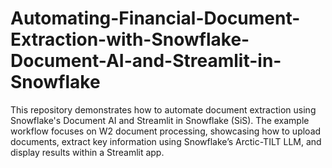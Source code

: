 # Automating-Financial-Document-Extraction-with-Snowflake-Document-AI-and-Streamlit-in-Snowflake
This repository demonstrates how to automate document extraction using Snowflake's Document AI and Streamlit in Snowflake (SiS). The example workflow focuses on W2 document processing, showcasing how to upload documents, extract key information using Snowflake’s Arctic-TILT LLM, and display results within a Streamlit app.

